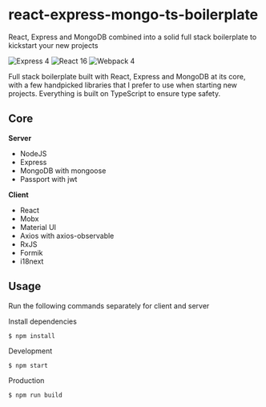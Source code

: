 # react-express-mongo-ts-boilerplate
React, Express and MongoDB combined into a solid full stack boilerplate to kickstart your new projects

![Express 4](https://img.shields.io/badge/express-4.17.x-green.svg)
![React 16](https://img.shields.io/badge/reactjs-16.13.x-green.svg)
![Webpack 4](https://img.shields.io/badge/webpack-4.44.x-green.svg)

Full stack boilerplate built with React, Express and MongoDB at its core, with a few handpicked libraries that I prefer to use when starting new projects. Everything is built on TypeScript to ensure type safety.

## Core

**Server**
- NodeJS
- Express
- MongoDB with mongoose
- Passport with jwt

**Client**
- React
- Mobx
- Material UI
- Axios with axios-observable
- RxJS
- Formik
- i18next

## Usage

Run the following commands separately for client and server

Install dependencies
```
$ npm install
```

Development
```
$ npm start
```

Production
```
$ npm run build
```

